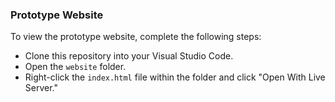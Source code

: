 ### Prototype Website

To view the prototype website, complete the following steps:

- Clone this repository into your Visual Studio Code.
- Open the `website` folder.
- Right-click the `index.html` file within the folder and click "Open With Live Server."
